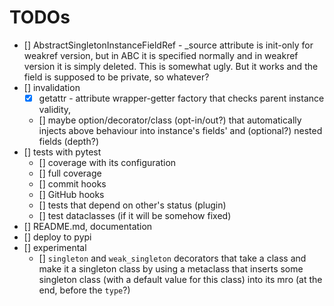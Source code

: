 # TODOs

- [] AbstractSingletonInstanceFieldRef - \_source attribute is init-only for
  weakref version, but in ABC it is specified normally and in weakref version it
  is simply deleted. This is somewhat ugly. But it works and the field is
  supposed to be private, so whatever?
- [] invalidation
  - [x] getattr - attribute wrapper-getter factory that checks parent instance
        validity,
  - [] maybe option/decorator/class (opt-in/out?) that automatically injects
    above behaviour into instance's fields' and (optional?) nested fields (depth?)
- [] tests with pytest
  - [] coverage with its configuration
  - [] full coverage
  - [] commit hooks
  - [] GitHub hooks
  - [] tests that depend on other's status (plugin)
  - [] test dataclasses (if it will be somehow fixed)
- [] README.md, documentation
- [] deploy to pypi
- [] experimental
  - [] `singleton` and `weak_singleton` decorators that take a class and make it
    a singleton class by using a metaclass that inserts some singleton class
    (with a default value for this class) into its mro (at the end, before the
    `type`?)
